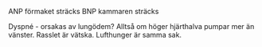 ANP förmaket sträcks
BNP kammaren sträcks


Dyspné - orsakas av lungödem? Alltså om höger hjärthalva pumpar mer än vänster. Rasslet är vätska. Lufthunger är samma sak.